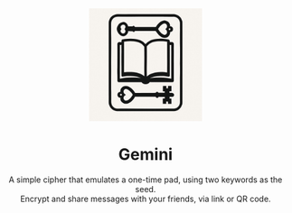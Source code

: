 <div align="center">
  <img width="200" height="200" src="https://raw.githubusercontent.com/LucianBuzzo/gemini/master/images/gemini.jpeg">

  <h1>Gemini</h1>

  <p>
    A simple cipher that emulates a one-time pad, using two keywords as the seed.<br/>
    Encrypt and share messages with your friends, via link or QR code.
  </p>
  <br>
</div>